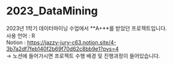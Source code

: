 # 2023_DataMining
2023년 1학기 데이터마이닝 수업에서 **A+**를 받았던 프로젝트입니다.  
사용 언어 : R  
Notion : https://jazzy-jury-c63.notion.site/4-3b7a2df7feb140f2b69f70d62c8bb9e1?pvs=4  
→ 노션에 들어가시면 프로젝트 수행 배경 및 진행과정이 들어있습니다.
